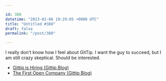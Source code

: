 ```yaml
---

id: 388
datetime: "2013-02-06 19:29:05 +0000 UTC"
title: "Untitled #388"
draft: false
permalink: "/post/388"

---
```


I really don't know how I feel about GitTip. I want the guy to succeed, but I am still crazy skeptical. Should be interested. 

 
 * [Gittip is Hiring (Gittip Blog)](http://blog.gittip.com/post/39687487576/gittip-is-hiring)
 * [The First Open Company (Gittip Blog)](http://blog.gittip.com/post/26350459746/the-first-open-company)


